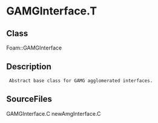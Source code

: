 # GAMGInterface.T 
## Class
Foam::GAMGInterface

## Description
     Abstract base class for GAMG agglomerated interfaces.

## SourceFiles
GAMGInterface.C
newAmgInterface.C

